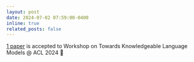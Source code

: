 ```yaml
---
layout: post
date: 2024-07-02 07:59:00-0400
inline: true
related_posts: false
---
```


[1 paper](https://aclanthology.org/2024.knowllm-1.14/) is accepted to Workshop on Towards Knowledgeable Language Models \@ ACL 2024 :scroll:
